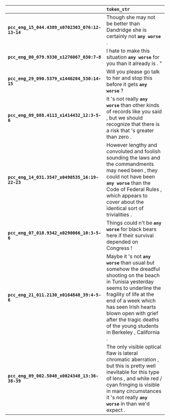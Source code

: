 |                                                 | `token_str`                                                                                                                                                                                                                                                                                             |
|:------------------------------------------------|:--------------------------------------------------------------------------------------------------------------------------------------------------------------------------------------------------------------------------------------------------------------------------------------------------------|
| **`pcc_eng_15_044.4389_x0702303_076:12-13-14`** | Though she may not be better than Dandridge she is certainly not __`any worse`__ .                                                                                                                                                                                                                      |
| **`pcc_eng_00_079.9330_x1276067_030:7-8`**      | I hate to make this situation __`any worse`__ for you than it already is . "                                                                                                                                                                                                                            |
| **`pcc_eng_29_090.5379_x1446204_530:14-15`**    | Will you please go talk to her and stop this before it gets __`any worse`__ ?                                                                                                                                                                                                                           |
| **`pcc_eng_09_088.4113_x1414432_12:3-5-6`**     | It 's not really __`any worse`__ than other kinds of records like you said , but we should recognize that there is a risk that 's greater than zero .                                                                                                                                                   |
| **`pcc_eng_14_031.3547_x0490535_16:19-22-23`**  | However lengthy and convoluted and foolish sounding the laws and the commandments may need been , they could not have been __`any worse`__ than the Code of Federal Rules , which appears to cover about the identical sort of trivialities .                                                           |
| **`pcc_eng_07_018.9342_x0290066_10:3-5-6`**     | Things could n't be __`any worse`__ for black bears here if their survival depended on Congress !                                                                                                                                                                                                       |
| **`pcc_eng_21_011.2130_x0164848_39:4-5-6`**     | Maybe it 's not __`any worse`__ than usual but somehow the dreadful shooting on the beach in Tunisia yesterday seems to underline the fragility of life at the end of a week which has seen Irish hearts blown open with grief after the tragic deaths of the young students in Berkeley , California . |
| **`pcc_eng_09_002.5048_x0024348_13:36-38-39`**  | The only visible optical flaw is lateral chromatic aberration , but this is pretty well inevitable for this type of lens , and while red / cyan fringing is visible in many circumstances it 's not really __`any worse`__ in than we'd expect .                                                        |